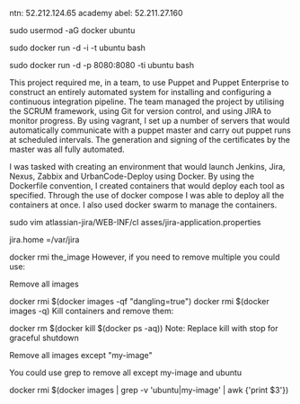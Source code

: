 ntn: 52.212.124.65
academy
abel: 52.211.27.160

sudo usermod -aG docker ubuntu

sudo docker run -d -i -t ubuntu bash

sudo docker run -d -p 8080:8080 -ti  ubuntu bash


This project required me, in a team, to use Puppet and Puppet Enterprise to construct an entirely automated system for installing and configuring a continuous integration pipeline. The team managed the project by utilising the SCRUM framework, using Git for version control, and using JIRA to monitor progress. By using vagrant, I set up a number of servers that would automatically communicate with a puppet master and carry out puppet runs at scheduled intervals. The generation and signing of the certificates by the master was all fully automated. 

I was tasked with creating an environment that would launch Jenkins, Jira, Nexus, Zabbix and UrbanCode-Deploy using Docker. By using the Dockerfile convention, I created containers that would deploy each tool as specified. Through the use of docker compose I was able to deploy all the containers at once. I also used docker swarm to manage the containers. 

sudo vim atlassian-jira/WEB-INF/cl   asses/jira-application.properties

jira.home =/var/jira 

docker rmi the_image
However, if you need to remove multiple you could use:

Remove all images

  docker rmi $(docker images -qf "dangling=true")
  docker rmi $(docker images -q)
Kill containers and remove them:

  docker rm $(docker kill $(docker ps -aq))
Note: Replace kill with stop for graceful shutdown

Remove all images except "my-image"

You could use grep to remove all except my-image and ubuntu

  docker rmi $(docker images | grep -v 'ubuntu\|my-image' | awk {'print $3'})
